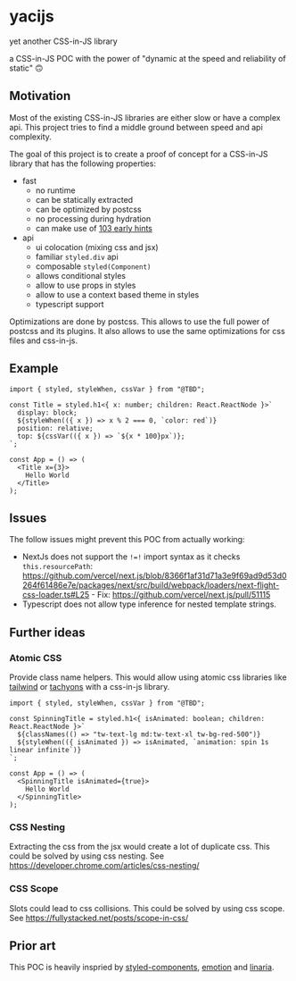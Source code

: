 # yacijs

yet another CSS-in-JS library

a CSS-in-JS POC with the power of "dynamic at the speed and reliability of static" 🙃

## Motivation

Most of the existing CSS-in-JS libraries are either slow or have a complex api. This project tries to find a middle ground between speed and api complexity.

The goal of this project is to create a proof of concept for a CSS-in-JS library that has the following properties:

 - fast
   - no runtime
   - can be statically extracted
   - can be optimized by postcss
   - no processing during hydration
   - can make use of [103 early hints](https://developer.mozilla.org/en-US/docs/Web/HTTP/Status/103)
 - api
   - ui colocation (mixing css and jsx)
   - familiar `styled.div` api
   - composable `styled(Component)`
   - allows conditional styles
   - allow to use props in styles
   - allow to use a context based theme in styles
   - typescript support

Optimizations are done by postcss. This allows to use the full power of postcss and its plugins. It also allows to use the same optimizations for css files and css-in-js.

## Example

```tsx
import { styled, styleWhen, cssVar } from "@TBD";

const Title = styled.h1<{ x: number; children: React.ReactNode }>`
  display: block;
  ${styleWhen(({ x }) => x % 2 === 0, `color: red`)}
  position: relative;
  top: ${cssVar(({ x }) => `${x * 100}px`)};
`;

const App = () => (
  <Title x={3}>
    Hello World
  </Title>
);
```

## Issues

The follow issues might prevent this POC from actually working:

 - NextJs does not support the `!=!` import syntax as it checks `this.resourcePath`: https://github.com/vercel/next.js/blob/8366f1af31d71a3e9f69ad9d53d0264f61486e7e/packages/next/src/build/webpack/loaders/next-flight-css-loader.ts#L25 - Fix: https://github.com/vercel/next.js/pull/51115
 - Typescript does not allow type inference for nested template strings.


## Further ideas

### Atomic CSS

Provide class name helpers. This would allow using atomic css libraries like [tailwind](https://tailwindcss.com/) or [tachyons](https://tachyons.io/) with a css-in-js library.

```tsx
import { styled, styleWhen, cssVar } from "@TBD";

const SpinningTitle = styled.h1<{ isAnimated: boolean; children: React.ReactNode }>`
  ${classNames(() => "tw-text-lg md:tw-text-xl tw-bg-red-500")}
  ${styleWhen(({ isAnimated }) => isAnimated, `animation: spin 1s linear infinite`)}
`;

const App = () => (
  <SpinningTitle isAnimated={true}>
    Hello World
  </SpinningTitle>
);
```

### CSS Nesting

Extracting the css from the jsx would create a lot of duplicate css. This could be solved by using css nesting. See https://developer.chrome.com/articles/css-nesting/

### CSS Scope

Slots could lead to css collisions. This could be solved by using css scope. 
See https://fullystacked.net/posts/scope-in-css/

## Prior art

This POC is heavily inspried by [styled-components](https://styled-components.com/), [emotion](https://emotion.sh/docs/introduction) and [linaria](https://github.com/callstack/linaria).

